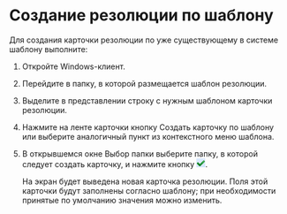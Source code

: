 # Создание резолюции по шаблону

Для создания карточки резолюции по уже существующему в системе шаблону выполните:

1. Откройте Windows-клиент.

2. Перейдите в папку, в которой размещается шаблон резолюции.

3. Выделите в представлении строку с нужным шаблоном карточки резолюции.

4. Нажмите на ленте карточки кнопку Создать карточку по шаблону или выберите аналогичный пункт из контекстного меню шаблона.

5. В открывшемся окне Выбор папки выберите папку, в которой следует создать карточку, и нажмите кнопку ![](img/Buttons/Select.png).

   На экран будет выведена новая карточка резолюции. Поля этой карточки будут заполнены согласно шаблону; при необходимости принятые по умолчанию значения можно изменить.

